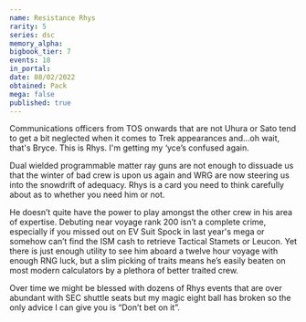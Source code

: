 ```yaml
---
name: Resistance Rhys
rarity: 5
series: dsc
memory_alpha:
bigbook_tier: 7
events: 18
in_portal:
date: 08/02/2022
obtained: Pack
mega: false
published: true
---
```


Communications officers from TOS onwards that are not Uhura or Sato tend to get a bit neglected when it comes to Trek appearances and...oh wait, that's Bryce. This is Rhys. I'm getting my ‘yce’s confused again.

Dual wielded programmable matter ray guns are not enough to dissuade us that the winter of bad crew is upon us again and WRG are now steering us into the snowdrift of adequacy. Rhys is a card you need to think carefully about as to whether you need him or not.

He doesn’t quite have the power to play amongst the other crew in his area of expertise. Debuting near voyage rank 200 isn’t a complete crime, especially if you missed out on EV Suit Spock in last year's mega or somehow can’t find the ISM cash to retrieve Tactical Stamets or Leucon. Yet there is just enough utility to see him aboard a twelve hour voyage with enough RNG luck, but a slim picking of traits means he’s easily beaten on most modern calculators by a plethora of better traited crew.

Over time we might be blessed with dozens of Rhys events that are over abundant with SEC shuttle seats but my magic eight ball has broken so the only advice I can give you is “Don’t bet on it”.
